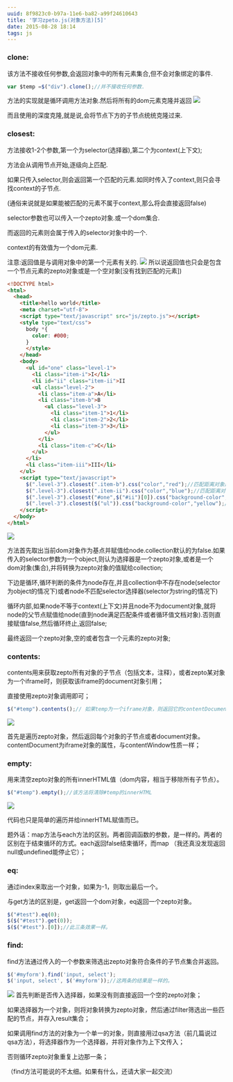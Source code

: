```yaml
---
uuid: 8f9823c0-b97a-11e6-ba82-a99f24610643
title: '学习zpeto.js(对象方法)[5]'
date: 2015-08-28 18:14
tags: js
---
```

### clone:
 
该方法不接收任何参数,会返回对象中的所有元素集合,但不会对象绑定的事件.

```javascript
var $temp =$("div").clone();//并不接收任何参数.
```

方法的实现就是循环调用方法对象.然后将所有的dom元素克隆并返回
![](/images/learning-zepto-js-object-fifth/screen-shot-1.png)

而且使用的深度克隆,就是说,会将节点下方的子节点统统克隆过来.
<!-- more -->

### closest:

方法接收1-2个参数,第一个为selector(选择器),第二个为context(上下文);

方法会从调用节点开始,逐级向上匹配.

如果只传入selector,则会返回第一个匹配的元素.如同时传入了context,则只会寻找context的子节点.

(通俗来说就是如果能被匹配的元素不属于context,那么将会直接返回false)

selector参数也可以传入一个zepto对象.或一个dom集合.

而返回的元素则会属于传入的selector对象中的一个.

context的有效值为一个dom元素.

注意:返回值是与调用对象中的第一个元素有关的.
![](/images/learning-zepto-js-object-fifth/screen-shot-2.png)
所以说返回值也只会是包含一个节点元素的zepto对象或是一个空对象[没有找到匹配的元素])

```html
<!DOCTYPE html>
<html>
  <head>
    <title>hello world</title>
    <meta charset="utf-8">
    <script type="text/javascript" src="js/zepto.js"></script>
    <style type="text/css">
      body *{
        color: #000;
      }
      </style>
    </head>
    <body>
      <ul id="one" class="level-1">
        <li class="item-i">I</li>
        <li id="ii" class="item-ii">II
        <ul class="level-2">
          <li class="item-a">A</li>
          <li class="item-b">B
            <ul class="level-3">
              <li class="item-1">1</li>
              <li class="item-2">2</li>
              <li class="item-3">3</li>
            </ul>
          </li>
          <li class="item-c">C</li>
        </ul>
      </li>
      <li class="item-iii">III</li>
    </ul>
    <script type="text/javascript">
      $(".level-3").closest(".item-b").css("color","red");//匹配距离对象最近的.item-b元素
      $(".level-3").closest(".item-ii").css("color","blue");//匹配距离对象最近的.item-ii元素
      $(".level-3").closest("#one",$("#ii")[0]).css("background-color","green");//匹配距离对象最近的#one元素,并且匹配元素必须属于#ii元素内部
      $(".level-3").closest($("ul")).css("background-color","yellow");//匹配距离对象最近的属于$("ul")中其中一个的元素
    </script>
  </body>
</html>
```
![](/images/learning-zepto-js-object-fifth/screen-shot-3.png)

方法首先取出当前dom对象作为基点并赋值给node.collection默认的为false.如果传入的selector参数为一个object,则认为选择器是一个zepto对象,或者是一个dom对象(集合),并将转换为zepto对象的值赋给collection;

下边是循环,循环判断的条件为node存在,并且collection中不存在node(selector为object的情况下)或者node不匹配selector选择器(selector为string的情况下)

循环内部,如果node不等于context(上下文)并且node不为document对象,就将node的父节点赋值给node(直到node满足匹配条件或者循环值文档对象).否则直接赋值false,然后循环终止,返回false;

最终返回一个zepto对象,空的或者包含一个元素的zepto对象;

### contents:

contents用来获取zepto所有对象的子节点（包括文本，注释），或者zepto某对象为一个iframe时，则获取该iframe的document对象引用；

直接使用zepto对象调用即可；

```javascript
$("#temp").contents();// 如果temp为一个iframe对象，则返回它的contentDocument引用，否则返回该dom对象的所有child节点
```
![](/images/learning-zepto-js-object-fifth/screen-shot-4.png)

首先是遍历zepto对象，然后返回每个对象的子节点或者document对象。contentDocument为iframe对象的属性，与contentWindow性质一样；

### empty:

用来清空zepto对象的所有innerHTML值（dom内容，相当于移除所有子节点）。

```javascript
$("#temp").empty();//该方法将清除#temp的innerHTML
```
![](/images/learning-zepto-js-object-fifth/screen-shot-5.png)

代码也只是简单的遍历并给innerHTML赋值而已。

题外话：map方法与each方法的区别。两者回调函数的参数，是一样的。两者的区别在于结束循环的方式。each返回false结束循环，而map （我还真没发现返回null或undefined能停止它）；

### eq:

通过index来取出一个对象，如果为-1，则取出最后一个。

与get方法的区别是，get返回一个dom对象，eq返回一个zepto对象。

```javascript
$("#test").eq(0);
$($("#test").get(0));
$($("#test").[0]);//此三条效果一样。
```

### find:

find方法通过传入的一个参数来筛选出zepto对象符合条件的子节点集合并返回。

```javascript
$('#myform').find('input, select');
$('input, select', $('#myform'));//这两条的结果是一样的。
```
![](/images/learning-zepto-js-object-fifth/screen-shot-6.png)
首先判断是否传入选择器，如果没有则直接返回一个空的zepto对象；

如果选择器为一个对象，则将对象转换为zepto对象，然后通过filter筛选出一些匹配的节点，并存入result集合；

如果调用find方法的对象为一个单一的对象，则直接用过qsa方法（前几篇说过qsa方法），将选择器作为一个选择器，并将对象作为上下文传入；

否则循环zepto对象重复上边那一条；

（find方法可能说的不太细。如果有什么，还请大家一起交流）
